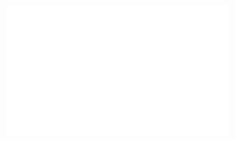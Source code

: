 ![languages](https://raw.githubusercontent.com/SooStrator1136/ghStats/master/generated/languages.svg)
